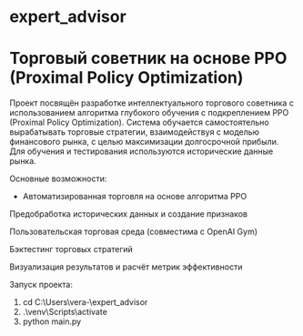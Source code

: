 # expert_advisor

# Торговый советник на основе PPO (Proximal Policy Optimization)
Проект посвящён разработке интеллектуального торгового советника с использованием алгоритма глубокого обучения с подкреплением PPO (Proximal Policy Optimization). Система обучается самостоятельно вырабатывать торговые стратегии, взаимодействуя с моделью финансового рынка, с целью максимизации долгосрочной прибыли. Для обучения и тестирования используются исторические данные рынка.

Основные возможности:

* Автоматизированная торговля на основе алгоритма PPO

Предобработка исторических данных и создание признаков

Пользовательская торговая среда (совместима с OpenAI Gym)

Бэктестинг торговых стратегий

Визуализация результатов и расчёт метрик эффективности

Запуск проекта: 
1. cd C:\Users\vera-\expert_advisor
2. .\venv\Scripts\activate
3. python main.py
